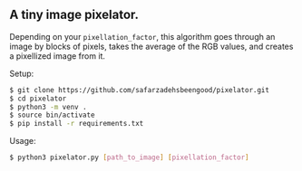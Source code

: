 ## A tiny image pixelator.
Depending on your `pixellation_factor`, this algorithm goes through an image by blocks of pixels, takes the average of the RGB values, and creates a pixellized image from it.

Setup:
```bash
$ git clone https://github.com/safarzadehsbeengood/pixelator.git
$ cd pixelator
$ python3 -m venv .
$ source bin/activate
$ pip install -r requirements.txt
```

Usage:
```bash
$ python3 pixelator.py [path_to_image] [pixellation_factor]
```

